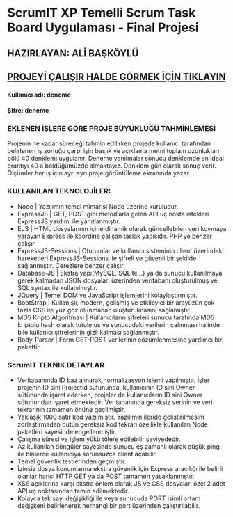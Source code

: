 # ScrumIT XP Temelli Scrum Task Board Uygulaması - Final Projesi
## HAZIRLAYAN: ALİ BAŞKÖYLÜ

## [PROJEYİ ÇALIŞIR HALDE GÖRMEK İÇİN TIKLAYIN](https://ali-baskoylu.herokuapp.com/)

#### Kullanıcı adı: deneme

#### Şifre: deneme 

### EKLENEN İŞLERE GÖRE PROJE BÜYÜKLÜĞÜ TAHMİNLEMESİ
Projenin ne kadar süreceği tahmin edilirken projede kullanıcı tarafından belirlenen iş zorluğu çarpı işin başlık ve açıklama metni toplam uzunlukları bölü 40 denklemi uygulanır. Deneme yanılmalar sonucu denklemde en ideal orantıyı 40 a böldüğümüzde almaktayız. Denklem gün olarak sonuç verir. Ölçümler her iş için ayrı ayrı proje görüntüleme ekranında yazar.

### KULLANILAN TEKNOLOJİLER: 
- Node | Yazılımın temel mimarisi Node üzerine kuruludur.
- ExpressJS | GET, POST gibi metodlarla gelen API uç nokta istekleri ExpressJS yardımı ile yanıtlanmıştır.
- EJS | HTML dosyalarının içine dinamik olarak güncellebilen veri koymaya yarayan Express ile koordine çalışan taslak yapısıdır. PHP ye benzer çalışır. 
- ExpressJS-Sessions | Oturumlar ve kullanıcı sisteminin client üzerindeki hareketleri ExpressJS-Sessions ile şifreli ve güvenli bir şekilde sağlanmıştır. Çerezlere benzer çalışır.
- Database-JS | Ekstra yapı(MySQL, SQLite...) ya da sunucu kullanılmaya gerek kalmadan JSON dosyaları üzerinden veritabanı oluşturulmuş ve SQL syntax ile kullanılmıştır.
- JQuery | Temel DOM ve JavaScript işlemlerini kolaylaştırmıştır.
- BootStrap | Kullanışlı, modern, gelişmiş ve etkileyici bir arayüzün çok fazla CSS ile yüz göz olunmadan oluşturulmasını sağlamıştır.
- MD5 Kripto Algoritması | Kullanıcıların şifreleri sunucu tarafında MD5 kriptolu hash olarak tutulmuş ve sunucudaki verilerin çalınması halinde bile kullanıcı şifrelerinin gizli kalması sağlanmıştır.
- Body-Parser | Form GET-POST verilerinin çözümlenmesine yardımcı bir pakettir.

### ScrumIT TEKNIK DETAYLAR
- Veritabanında ID baz alınarak normalizasyon işlemi yapılmıştır. İşler projenin ID sini ProjectId sütununda, kullanıcının ID sini Owner sütünunda işaret ederken, projeler de kullanıcıların ID sini Owner sütunundan işaret etmektedir. Veritabanında gereksiz verinin ve veri tekrarının tamamen önüne geçilmiştir.
- Yaklaşık 1000 satır kod yazılmıştır. Yazılımın ileride geliştirilmesini zorlaştırmadan bütün gereksiz kod tekrarı özellikle kullanılan Node paketleri sayesinde engellenmiştir.
- Çalışma süresi ve işlem yükü tölere edilebilir seviyededir.
- Az kullanılan döngüler sayesinde sunucu eş zamanlı olarak düşük ping ile binlerce kullanıcıya sorunsuzca client açabilir.
- Temel güvenlik testlerinden geçmiştir.
- İzinsiz dosya konumlarına ekstra güvenlik için Express aracılığı ile belirli olanlar harici HTTP GET ya da POST tamamen yasaklanmıştır.
- XSS açıklarına karşı ekstra önlem olarak JS ve CSS dosyaları özel 2 adet API uç noktasından temin edilmektedir.
- Kolayca tek sayı değişikliği ile veya sunucuda PORT isimli ortam değişkeni belirlenerek herhangi bir port üzerinden çalıştırılabilir.
